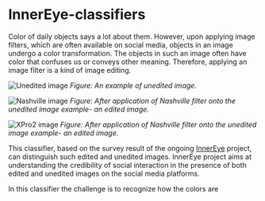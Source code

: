 # InnerEye-classifiers
Color of daily objects says a lot about them. However, upon applying image filters, which are often available on social media, objects in an image undergo a color transformation. The objects in such an image often have color that confuses us or conveys other meaning. Therefore, applying an image filter is a kind of image editing.


![Unedited image](https://github.com/greenboal/InnerEye-classifiers/blob/master/sample_images/Me.jpg)
*Figure: An example of unedited image.*


![Nashville image](https://github.com/greenboal/InnerEye-classifiers/blob/master/sample_images/Me_nashville.jpg)
*Figure: After application of Nashville filter onto the unedited image example- an edited image.*


![XPro2 image](https://github.com/greenboal/InnerEye-classifiers/blob/master/sample_images/Me_xpro2.jpg)
*Figure: After application of Nashville filter onto the unedited image example- an edited image.*


This classifier, based on the survey result of the ongoing [InnerEye](http://inner-eye.herokuapp.com/) project, can distinguish such edited and unedited images. InnerEye project aims at understanding the credibility of social interaction in the presence of both edited and unedited images on the social media platforms.


In this classifier the challenge is to recognize how the colors are 
